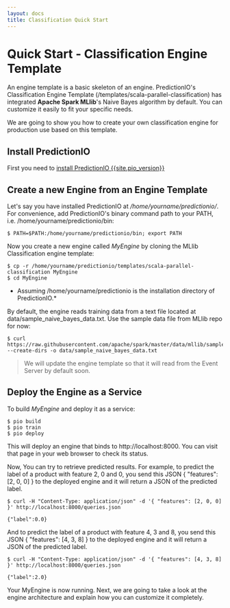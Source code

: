 ```yaml
---
layout: docs
title: Classification Quick Start
---
```


# Quick Start - Classification Engine Template

An engine template is a basic skeleton of an engine. PredictionIO's Classification Engine Template (/templates/scala-parallel-classification) has integrated **Apache Spark MLlib**'s Naive Bayes algorithm by default.
 You can customize it easily to fit your specific needs.

We are going to show you how to create your own classification engine for production use based on this template.


## Install PredictionIO

First you need to [install PredictionIO {{site.pio_version}}]({{site.baseurl}}/install/)

## Create a new Engine from an Engine Template

Let's say you have installed PredictionIO at */home/yourname/predictionio/*.
For convenience, add PredictionIO's binary command path to your PATH, i.e. /home/yourname/predictionio/bin:

```
$ PATH=$PATH:/home/yourname/predictionio/bin; export PATH
```

Now you create a new engine called *MyEngine* by cloning the MLlib Classification engine template:

```
$ cp -r /home/yourname/predictionio/templates/scala-parallel-classification MyEngine
$ cd MyEngine
```
* Assuming /home/yourname/predictionio is the installation directory of PredictionIO.*

By default, the engine reads training data from a text file located at data/sample_naive_bayes_data.txt. Use the sample data file from MLlib repo for now:

```
$ curl https://raw.githubusercontent.com/apache/spark/master/data/mllib/sample_naive_bayes_data.txt --create-dirs -o data/sample_naive_bayes_data.txt
```

> We will update the engine template so that it will read from the Event Server by default soon.

## Deploy the Engine as a Service

To build *MyEngine* and deploy it as a service:

```
$ pio build
$ pio train
$ pio deploy
```

This will deploy an engine that binds to http://localhost:8000. You can visit that page in your web browser to check its status.

Now, You can try to retrieve predicted results.
For example, to predict the label of a product with feature 2, 0 and 0, you send this JSON { "features": [2, 0, 0] } to the deployed engine and it will return a JSON of the predicted label.

```
$ curl -H "Content-Type: application/json" -d '{ "features": [2, 0, 0] }' http://localhost:8000/queries.json

{"label":0.0}

```

And to predict the label of a product with feature 4, 3 and 8, you send this JSON { "features": [4, 3, 8] } to the deployed engine and it will return a JSON of the predicted label.

```
$ curl -H "Content-Type: application/json" -d '{ "features": [4, 3, 8] }' http://localhost:8000/queries.json

{"label":2.0}
```

Your MyEngine is now running. Next, we are going to take a look at the engine architecture and explain how you can customize it completely.
